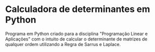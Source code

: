 # Calculadora de determinantes em Python
Programa em Python criado para a disciplina "Programação Linear e Aplicações" com o intuito de calcular o determinante de matrizes de qualquer ordem utilizando a Regra de Sarrus e Laplace.
